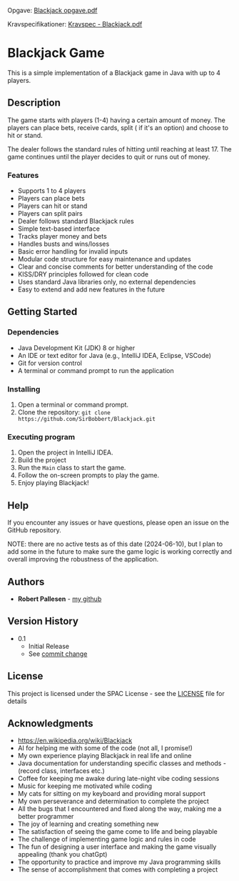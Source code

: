 Opgave:
[Blackjack opgave.pdf](https://github.com/user-attachments/files/22460949/Blackjack.opgave.pdf)

Kravspecifikationer:
[Kravspec - Blackjack.pdf](https://github.com/user-attachments/files/22460940/Kravspec.-.Blackjack.pdf)

# Blackjack Game

This is a simple implementation of a Blackjack game in Java with up to 4 players.

## Description

The game starts with players (1-4) having a certain amount of money. The players can place bets, receive cards, split (
if it's an option) and choose to hit or stand.

The dealer follows the standard rules of hitting until reaching at least 17. The game continues until the player decides
to quit or runs out of money.

### Features

- Supports 1 to 4 players
- Players can place bets
- Players can hit or stand
- Players can split pairs
- Dealer follows standard Blackjack rules
- Simple text-based interface
- Tracks player money and bets
- Handles busts and wins/losses
- Basic error handling for invalid inputs
- Modular code structure for easy maintenance and updates
- Clear and concise comments for better understanding of the code
- KISS/DRY principles followed for clean code
- Uses standard Java libraries only, no external dependencies
- Easy to extend and add new features in the future

## Getting Started

### Dependencies

- Java Development Kit (JDK) 8 or higher
- An IDE or text editor for Java (e.g., IntelliJ IDEA, Eclipse, VSCode)
- Git for version control
- A terminal or command prompt to run the application

### Installing

1. Open a terminal or command prompt.
1. Clone the repository: ```git clone https://github.com/SirBobbert/Blackjack.git```

### Executing program

1. Open the project in IntelliJ IDEA.
2. Build the project
3. Run the `Main` class to start the game.
4. Follow the on-screen prompts to play the game.
5. Enjoy playing Blackjack!

## Help

If you encounter any issues or have questions, please open an issue on the GitHub repository.

NOTE: there are no active tests as of this date (2024-06-10), but I plan to add some in the future to make sure the game
logic is working correctly and overall improving the robustness of the application.

## Authors

- **Robert Pallesen** - [my github](https://github.com/SirBobbert)

## Version History

- 0.1
    - Initial Release
    - See [commit change](https://github.com/SirBobbert/Blackjack/commits?author=SirBobbert)

## License

This project is licensed under the SPAC License - see
the [LICENSE](https://github.com/SirBobbert/Blackjack/blob/main/LICENSE) file for
details

## Acknowledgments

- https://en.wikipedia.org/wiki/Blackjack
- AI for helping me with some of the code (not all, I promise!)
- My own experience playing Blackjack in real life and online
- Java documentation for understanding specific classes and methods - (record class, interfaces etc.)
- Coffee for keeping me awake during late-night vibe coding sessions
- Music for keeping me motivated while coding
- My cats for sitting on my keyboard and providing moral support
- My own perseverance and determination to complete the project
- All the bugs that I encountered and fixed along the way, making me a better programmer
- The joy of learning and creating something new
- The satisfaction of seeing the game come to life and being playable
- The challenge of implementing game logic and rules in code
- The fun of designing a user interface and making the game visually appealing (thank you chatGpt)
- The opportunity to practice and improve my Java programming skills
- The sense of accomplishment that comes with completing a project


